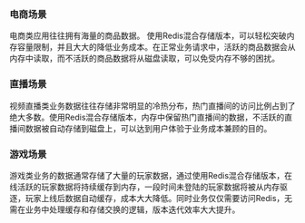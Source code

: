 ### 电商场景
电商类应用往往拥有海量的商品数据。 使用Redis混合存储版本，可以轻松突破内存容量限制，并且大大的降低业务成本。在正常业务请求中，活跃的商品数据会从内存中读取，而不活跃的商品数据将从磁盘读取，可以免受内存不够的困扰。

### 直播场景
视频直播类业务数据往往存储非常明显的冷热分布，热门直播间的访问比例占到了绝大多数。使用Redis混合存储版本，内存中保留热门直播间的数据，不活跃的直播间数据被自动存储到磁盘上，可以达到用户体验于业务成本兼顾的目的。

### 游戏场景
游戏类业务的数据通常存储了大量的玩家数据，通过使用Redis混合存储版本，在线活跃的玩家数据将持续缓存到内存，一段时间未登陆的玩家数据将被从内存驱逐，玩家上线后数据自动缓存，成本大大降低。同时业务仅仅需要访问Redis，无需在业务中处理缓存和存储交换的逻辑，版本迭代效率大大提升。
